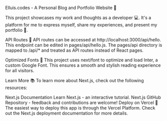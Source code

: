 Elluis.codes - A Personal Blog and Portfolio Website 🚀


This project showcases my work and thoughts as a developer 💻. It's a platform for me to express myself, share my
experiences, and present my portfolio 💼.

API Routes 🔗
API routes can be accessed at http://localhost:3000/api/hello. This endpoint can be edited in pages/api/hello.js. The
pages/api directory is mapped to /api/* and treated as API routes instead of React pages.

Optimized Fonts 🎨
This project uses next/font to optimize and load Inter, a custom Google Font. This ensures a smooth and stylish reading
experience for all visitors.

Learn More 📚
To learn more about Next.js, check out the following resources:

Next.js Documentation
Learn Next.js - an interactive tutorial.
Next.js GitHub Repository - feedback and contributions are welcome!
Deploy on Vercel 🚀
The easiest way to deploy this app is through the Vercel Platform. Check out the Next.js deployment documentation for
more details.
